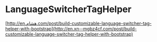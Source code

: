 # LanguageSwitcherTagHelper

[http://en.هشام.com/post/build-customizable-language-switcher-tag-helper-with-bootstrap](http://en.xn--mgbz4cf.com/post/build-customizable-language-switcher-tag-helper-with-bootstrap)